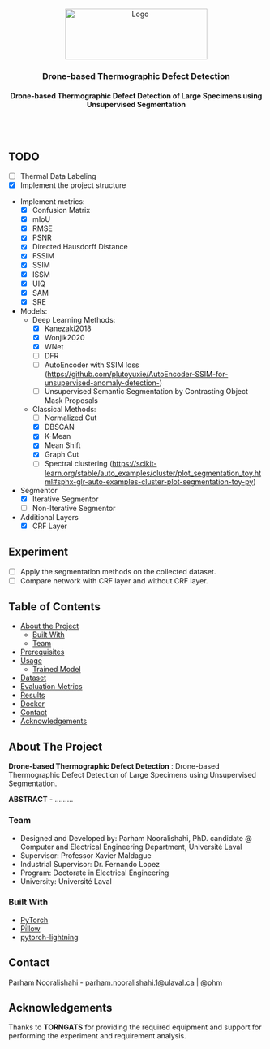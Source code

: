 <!-- PROJECT LOGO -->
<br />
<p align="center">
  <a href="https://www.ulaval.ca/en/" target="_blank">
    <img src="https://ssc.ca/sites/default/files/logo-ulaval-reseaux-sociaux.jpg" alt="Logo" width="280" height="100">
  </a>

  <h3 align="center">Drone-based Thermographic Defect Detection</h3>
  <h4 align="center">Drone-based Thermographic Defect Detection of Large Specimens using Unsupervised Segmentation</h4>

  <br/>
  <br/>
  </p>
</p>

## TODO
- [ ] Thermal Data Labeling
- [x] Implement the project structure
- Implement metrics:
  - [x] Confusion Matrix
  - [x] mIoU
  - [x] RMSE
  - [x] PSNR
  - [x] Directed Hausdorff Distance
  - [x] FSSIM
  - [x] SSIM
  - [x] ISSM
  - [x] UIQ
  - [x] SAM
  - [x] SRE
- Models:
  - Deep Learning Methods:
    - [x] Kanezaki2018
    - [x] Wonjik2020
    - [x] WNet
    - [ ] DFR
    - [ ] AutoEncoder with SSIM loss (https://github.com/plutoyuxie/AutoEncoder-SSIM-for-unsupervised-anomaly-detection-)
    - [ ] Unsupervised Semantic Segmentation by Contrasting Object Mask Proposals
  - Classical Methods:
    - [ ] Normalized Cut
    - [x] DBSCAN 
    - [x] K-Mean
    - [x] Mean Shift 
    - [x] Graph Cut
    - [ ] Spectral clustering (https://scikit-learn.org/stable/auto_examples/cluster/plot_segmentation_toy.html#sphx-glr-auto-examples-cluster-plot-segmentation-toy-py)
- Segmentor
  - [x] Iterative Segmentor
  - [ ] Non-Iterative Segmentor
- Additional Layers
  - [x] CRF Layer

## Experiment
- [ ] Apply the segmentation methods on the collected dataset.
- [ ] Compare network with CRF layer and without CRF layer.

<!-- TABLE OF CONTENTS -->
## Table of Contents

* [About the Project](#about-the-project)
  * [Built With](#built-with)
  * [Team](#team)
* [Prerequisites](#prerequisites)
* [Usage](#usage)
  * [Trained Model](#trained-model)
* [Dataset](#dataset)
* [Evaluation Metrics](#evaluation-metrics)
* [Results](#results)
* [Docker](#docker)
* [Contact](#contact)
* [Acknowledgements](#acknowledgements)

## About The Project
**Drone-based Thermographic Defect Detection** : Drone-based Thermographic Defect Detection of Large Specimens using Unsupervised Segmentation.

**ABSTRACT** - .........

### Team
* Designed and Developed by: Parham Nooralishahi, PhD. candidate @ Computer and Electrical Engineering Department, Université Laval
* Supervisor: Professor Xavier Maldague
* Industrial Supervisor: Dr. Fernando Lopez
* Program: Doctorate in Electrical Engineering
* University: Université Laval

### Built With
* [PyTorch](https://pytorch.org/)
* [Pillow](https://pypi.org/project/Pillow/)
* [pytorch-lightning](https://github.com/PyTorchLightning/pytorch-lightning)

## Contact
Parham Nooralishahi - parham.nooralishahi.1@ulaval.ca | [@phm](https://www.linkedin.com/in/parham-nooralishahi/) <br/>

## Acknowledgements
Thanks to **TORNGATS** for providing the required equipment and support for performing the experiment and requirement analysis.

